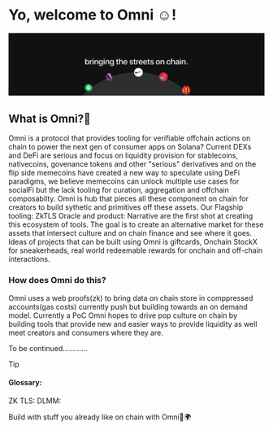 # Yo, welcome to Omni ☺️!

![GitHub banner2](../assets/cover.png)


## What is Omni?🤔
Omni is a protocol that provides tooling for verifiable offchain actions on chain to power the next gen of consumer apps on Solana?
Current DEXs and DeFi are serious and focus on liquidity provision for stablecoins, nativecoins, govenance tokens and other "serious" derivatives and on the flip side memecoins have created a new way to speculate using DeFi paradigms, we believe memecoins can unlock multiple use cases for socialFi but the lack tooling for curation, aggregation and offchain composabilty. Omni is hub that pieces all these component on chain for creators to build sythetic and primitives off these assets. Our Flagship tooling: ZkTLS Oracle and product: Narrative are the first shot at creating this ecosystem of tools. The goal is to create an alternative market for these assets that intersect culture and on chain finance and see where it goes.
Ideas of projects that can be built using Omni is giftcards, Onchain StockX for sneakerheads, real world redeemable rewards for onchain and off-chain interactions.
### How does Omni do this?
Omni uses a web proofs(zk) to bring data on chain store in comppressed accounts(gas costs) currently push but building towards an on demand model. Currently a PoC Omni hopes to drive pop culture on chain by building tools that provide new and easier ways to provide liquidity as well meet creators and consumers where they are.


To be continued............


> [!TIP]
> #### Glossary:
> ZK TLS:
> DLMM: 


Build with stuff you already like on chain with Omni🚀🌍 
